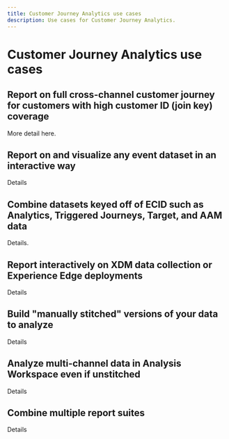 ```yaml
---
title: Customer Journey Analytics use cases
description: Use cases for Customer Journey Analytics.
---
```


# Customer Journey Analytics use cases

<!--flesh this out-->

## Report on full cross-channel customer journey for customers with high customer ID (join key) coverage

More detail here.

## Report on and visualize any event dataset in an interactive way

Details

## Combine datasets keyed off of ECID such as Analytics, Triggered Journeys, Target, and AAM data

Details.

## Report interactively on XDM data collection or Experience Edge deployments

Details

## Build "manually stitched" versions of your data to analyze

Details

## Analyze multi-channel data in Analysis Workspace even if unstitched

Details

## Combine multiple report suites

Details
